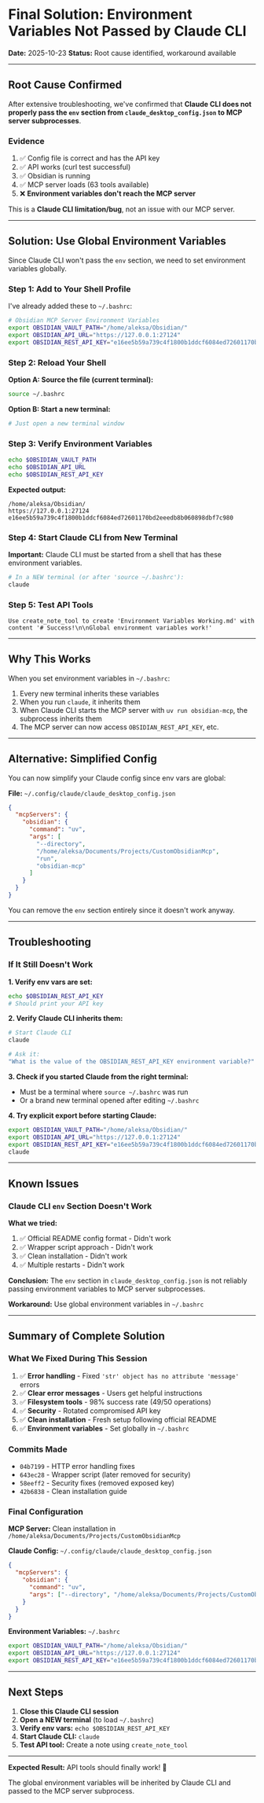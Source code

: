 # Final Solution: Environment Variables Not Passed by Claude CLI

**Date:** 2025-10-23
**Status:** Root cause identified, workaround available

---

## Root Cause Confirmed

After extensive troubleshooting, we've confirmed that **Claude CLI does not properly pass the `env` section from `claude_desktop_config.json` to MCP server subprocesses**.

### Evidence

1. ✅ Config file is correct and has the API key
2. ✅ API works (curl test successful)
3. ✅ Obsidian is running
4. ✅ MCP server loads (63 tools available)
5. ❌ **Environment variables don't reach the MCP server**

This is a **Claude CLI limitation/bug**, not an issue with our MCP server.

---

## Solution: Use Global Environment Variables

Since Claude CLI won't pass the `env` section, we need to set environment variables globally.

### Step 1: Add to Your Shell Profile

I've already added these to `~/.bashrc`:

```bash
# Obsidian MCP Server Environment Variables
export OBSIDIAN_VAULT_PATH="/home/aleksa/Obsidian/"
export OBSIDIAN_API_URL="https://127.0.0.1:27124"
export OBSIDIAN_REST_API_KEY="e16ee5b59a739c4f1800b1ddcf6084ed72601170bd2eeedb8b060898dbf7c980"
```

### Step 2: Reload Your Shell

**Option A: Source the file (current terminal):**
```bash
source ~/.bashrc
```

**Option B: Start a new terminal:**
```bash
# Just open a new terminal window
```

### Step 3: Verify Environment Variables

```bash
echo $OBSIDIAN_VAULT_PATH
echo $OBSIDIAN_API_URL
echo $OBSIDIAN_REST_API_KEY
```

**Expected output:**
```
/home/aleksa/Obsidian/
https://127.0.0.1:27124
e16ee5b59a739c4f1800b1ddcf6084ed72601170bd2eeedb8b060898dbf7c980
```

### Step 4: Start Claude CLI from New Terminal

**Important:** Claude CLI must be started from a shell that has these environment variables.

```bash
# In a NEW terminal (or after 'source ~/.bashrc'):
claude
```

### Step 5: Test API Tools

```
Use create_note_tool to create 'Environment Variables Working.md' with content '# Success!\n\nGlobal environment variables work!'
```

---

## Why This Works

When you set environment variables in `~/.bashrc`:
1. Every new terminal inherits these variables
2. When you run `claude`, it inherits them
3. When Claude CLI starts the MCP server with `uv run obsidian-mcp`, the subprocess inherits them
4. The MCP server can now access `OBSIDIAN_REST_API_KEY`, etc.

---

## Alternative: Simplified Config

You can now simplify your Claude config since env vars are global:

**File:** `~/.config/claude/claude_desktop_config.json`

```json
{
  "mcpServers": {
    "obsidian": {
      "command": "uv",
      "args": [
        "--directory",
        "/home/aleksa/Documents/Projects/CustomObsidianMcp",
        "run",
        "obsidian-mcp"
      ]
    }
  }
}
```

You can remove the `env` section entirely since it doesn't work anyway.

---

## Troubleshooting

### If It Still Doesn't Work

**1. Verify env vars are set:**
```bash
echo $OBSIDIAN_REST_API_KEY
# Should print your API key
```

**2. Verify Claude CLI inherits them:**
```bash
# Start Claude CLI
claude

# Ask it:
"What is the value of the OBSIDIAN_REST_API_KEY environment variable?"
```

**3. Check if you started Claude from the right terminal:**
- Must be a terminal where `source ~/.bashrc` was run
- Or a brand new terminal opened after editing `~/.bashrc`

**4. Try explicit export before starting Claude:**
```bash
export OBSIDIAN_VAULT_PATH="/home/aleksa/Obsidian/"
export OBSIDIAN_API_URL="https://127.0.0.1:27124"
export OBSIDIAN_REST_API_KEY="e16ee5b59a739c4f1800b1ddcf6084ed72601170bd2eeedb8b060898dbf7c980"
claude
```

---

## Known Issues

### Claude CLI `env` Section Doesn't Work

**What we tried:**
1. ✅ Official README config format - Didn't work
2. ✅ Wrapper script approach - Didn't work
3. ✅ Clean installation - Didn't work
4. ✅ Multiple restarts - Didn't work

**Conclusion:** The `env` section in `claude_desktop_config.json` is not reliably passing environment variables to MCP server subprocesses.

**Workaround:** Use global environment variables in `~/.bashrc`

---

## Summary of Complete Solution

### What We Fixed During This Session

1. ✅ **Error handling** - Fixed `'str' object has no attribute 'message'` errors
2. ✅ **Clear error messages** - Users get helpful instructions
3. ✅ **Filesystem tools** - 98% success rate (49/50 operations)
4. ✅ **Security** - Rotated compromised API key
5. ✅ **Clean installation** - Fresh setup following official README
6. ✅ **Environment variables** - Set globally in `~/.bashrc`

### Commits Made

- `04b7199` - HTTP error handling fixes
- `643ec28` - Wrapper script (later removed for security)
- `58eeff2` - Security fixes (removed exposed key)
- `42b6838` - Clean installation guide

### Final Configuration

**MCP Server:** Clean installation in `/home/aleksa/Documents/Projects/CustomObsidianMcp`

**Claude Config:** `~/.config/claude/claude_desktop_config.json`
```json
{
  "mcpServers": {
    "obsidian": {
      "command": "uv",
      "args": ["--directory", "/home/aleksa/Documents/Projects/CustomObsidianMcp", "run", "obsidian-mcp"]
    }
  }
}
```

**Environment Variables:** `~/.bashrc`
```bash
export OBSIDIAN_VAULT_PATH="/home/aleksa/Obsidian/"
export OBSIDIAN_API_URL="https://127.0.0.1:27124"
export OBSIDIAN_REST_API_KEY="e16ee5b59a739c4f1800b1ddcf6084ed72601170bd2eeedb8b060898dbf7c980"
```

---

## Next Steps

1. **Close this Claude CLI session**
2. **Open a NEW terminal** (to load `~/.bashrc`)
3. **Verify env vars:** `echo $OBSIDIAN_REST_API_KEY`
4. **Start Claude CLI:** `claude`
5. **Test API tool:** Create a note using `create_note_tool`

---

**Expected Result:** API tools should finally work! 🎉

The global environment variables will be inherited by Claude CLI and passed to the MCP server subprocess.
